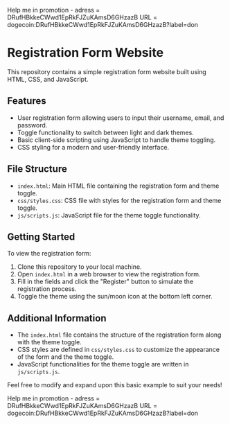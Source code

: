 Help me in promotion - adress = DRufHBkkeCWwd1EpRkFJZuKAmsD6GHzazB
URL = dogecoin:DRufHBkkeCWwd1EpRkFJZuKAmsD6GHzazB?label=don
# Registration Form Website

This repository contains a simple registration form website built using HTML, CSS, and JavaScript.

## Features

- User registration form allowing users to input their username, email, and password.
- Toggle functionality to switch between light and dark themes.
- Basic client-side scripting using JavaScript to handle theme toggling.
- CSS styling for a modern and user-friendly interface.

## File Structure

- `index.html`: Main HTML file containing the registration form and theme toggle.
- `css/styles.css`: CSS file with styles for the registration form and theme toggle.
- `js/scripts.js`: JavaScript file for the theme toggle functionality.

## Getting Started

To view the registration form:

1. Clone this repository to your local machine.
2. Open `index.html` in a web browser to view the registration form.
3. Fill in the fields and click the "Register" button to simulate the registration process.
4. Toggle the theme using the sun/moon icon at the bottom left corner.

## Additional Information

- The `index.html` file contains the structure of the registration form along with the theme toggle.
- CSS styles are defined in `css/styles.css` to customize the appearance of the form and the theme toggle.
- JavaScript functionalities for the theme toggle are written in `js/scripts.js`.

Feel free to modify and expand upon this basic example to suit your needs!

Help me in promotion - adress = DRufHBkkeCWwd1EpRkFJZuKAmsD6GHzazB
URL = dogecoin:DRufHBkkeCWwd1EpRkFJZuKAmsD6GHzazB?label=don
